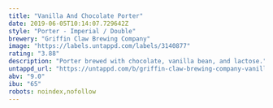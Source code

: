 ```yaml
---
title: "Vanilla And Chocolate Porter"
date: 2019-06-05T10:14:07.729642Z
style: "Porter - Imperial / Double"
brewery: "Griffin Claw Brewing Company"
image: "https://labels.untappd.com/labels/3140877"
rating: "3.88"
description: "Porter brewed with chocolate, vanilla bean, and lactose."
untappd_url: "https://untappd.com/b/griffin-claw-brewing-company-vanilla-and-chocolate-porter/3140877"
abv: "9.0"
ibu: "65"
robots: noindex,nofollow
---
```

